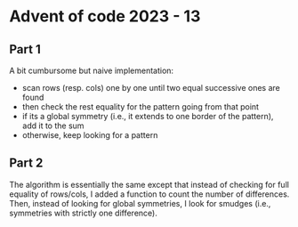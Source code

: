 # Advent of code 2023 - 13

## Part 1

A bit cumbursome but naive implementation:
* scan rows (resp. cols) one by one until two equal successive ones are found
* then check the rest equality for the pattern going from that point
* if its a global symmetry (i.e., it extends to one border of the pattern), add it to the sum
* otherwise, keep looking for a pattern

## Part 2

The algorithm is essentially the same except that instead of checking for full equality of rows/cols, I added a function to count the number of differences.
Then, instead of looking for global symmetries, I look for smudges (i.e., symmetries with strictly one difference).
